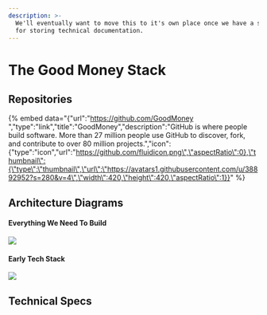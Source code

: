 ```yaml
---
description: >-
  We'll eventually want to move this to it's own place once we have a solution
  for storing technical documentation.
---
```


# The Good Money Stack

## **Repositories**

{% embed data="{\"url\":\"https://github.com/GoodMoney \",\"type\":\"link\",\"title\":\"GoodMoney\",\"description\":\"GitHub is where people build software. More than 27 million people use GitHub to discover, fork, and contribute to over 80 million projects.\",\"icon\":{\"type\":\"icon\",\"url\":\"https://github.com/fluidicon.png\",\"aspectRatio\":0},\"thumbnail\":{\"type\":\"thumbnail\",\"url\":\"https://avatars1.githubusercontent.com/u/38892952?s=280&v=4\",\"width\":420,\"height\":420,\"aspectRatio\":1}}" %}

## Architecture Diagrams

#### Everything We Need To Build

![](../../.gitbook/assets/image.png)

#### Early Tech Stack

![](../../.gitbook/assets/good-money-architecture.png)

## Technical Specs  



